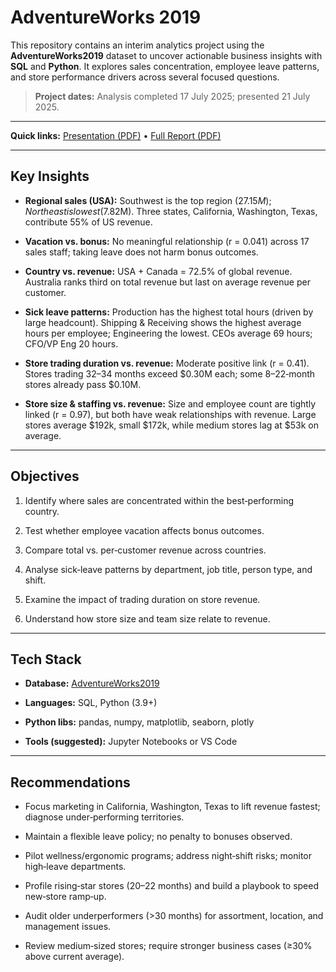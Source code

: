 # AdventureWorks 2019

  

This repository contains an interim analytics project using the **AdventureWorks2019** dataset to uncover actionable business insights with **SQL** and **Python**. It explores sales concentration, employee leave patterns, and store performance drivers across several focused questions.

  

>  **Project dates:** Analysis completed 17 July 2025; presented 21 July 2025.
---  

  
**Quick links:** [Presentation (PDF)](https://github.com/zaraanry/mini_project/blob/main/Adventure%20Works%202019/Presentation.pdf) • [Full Report (PDF)](https://github.com/zaraanry/mini_project/blob/main/Adventure%20Works%202019/Interim%20Project.pdf)

---
  
## Key Insights

  

-  **Regional sales (USA):** Southwest is the top region ($27.15M); Northeast is lowest ($7.82M). Three states, California, Washington, Texas, contribute 55% of US revenue.

-  **Vacation vs. bonus:** No meaningful relationship (r = 0.041) across 17 sales staff; taking leave does not harm bonus outcomes.

-  **Country vs. revenue:**  USA + Canada = 72.5% of global revenue. Australia ranks third on total revenue but last on average revenue per customer.

-  **Sick leave patterns:** Production has the highest total hours (driven by large headcount). Shipping & Receiving shows the highest average hours per employee; Engineering the lowest. CEOs average 69 hours; CFO/VP Eng 20 hours.

-  **Store trading duration vs. revenue:** Moderate positive link (r = 0.41). Stores trading 32–34 months exceed $0.30M each; some 8–22‑month stores already pass $0.10M.

-  **Store size & staffing vs. revenue:** Size and employee count are tightly linked (r = 0.97), but both have weak relationships with revenue. Large stores average $192k, small $172k, while medium stores lag at $53k on average.



---  

## Objectives

  

1. Identify where sales are concentrated within the best‑performing country.

2. Test whether employee vacation affects bonus outcomes.

3. Compare total vs. per‑customer revenue across countries.

4. Analyse sick‑leave patterns by department, job title, person type, and shift.

5. Examine the impact of trading duration on store revenue.

6. Understand how store size and team size relate to revenue.

  

---

  

## Tech Stack

  

-  **Database:** [AdventureWorks2019](https://github.com/Microsoft/sql-server-samples/releases/download/adventureworks/AdventureWorks2019.bak)

-  **Languages:** SQL, Python (3.9+)

-  **Python libs:** pandas, numpy, matplotlib, seaborn, plotly

-  **Tools (suggested):** Jupyter Notebooks or VS Code

  

---

  

##  Recommendations

  

- Focus marketing in California, Washington, Texas to lift revenue fastest; diagnose under‑performing territories.

- Maintain a flexible leave policy; no penalty to bonuses observed.

- Pilot wellness/ergonomic programs; address night‑shift risks; monitor high‑leave departments.

-  Profile rising‑star stores (20–22 months) and build a playbook to speed new‑store ramp‑up.

-  Audit older underperformers (>30 months) for assortment, location, and management issues.

-  Review medium‑sized stores; require stronger business cases (≥30% above current average).

  
